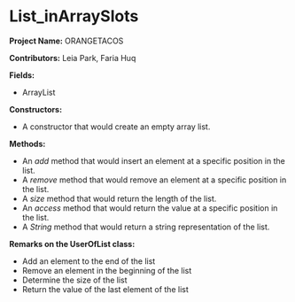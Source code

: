 # List_inArraySlots
**Project Name:** ORANGETACOS

**Contributors:** Leia Park, Faria Huq

**Fields:**
* ArrayList

**Constructors:**
* A constructor that would create an empty array list.

**Methods:**
* An *add* method that would insert an element at a specific position in the list.
* A *remove* method that would remove an element at a specific position in the list.
* A *size* method that would return the length of the list.
* An *access* method that would return the value at a specific position in the list.
* A *String* method that would return a string representation of the list.

**Remarks on the UserOfList class:**
* Add an element to the end of the list
* Remove an element in the beginning of the list
* Determine the size of the list
* Return the value of the last element of the list
